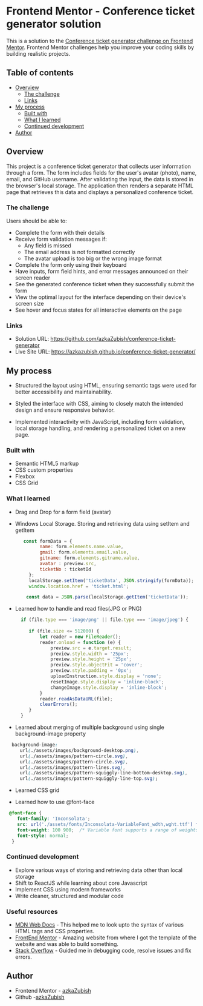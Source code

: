 # Frontend Mentor - Conference ticket generator solution

This is a solution to the [Conference ticket generator challenge on Frontend Mentor](https://www.frontendmentor.io/challenges/conference-ticket-generator-oq5gFIU12w). Frontend Mentor challenges help you improve your coding skills by building realistic projects. 

## Table of contents

- [Overview](#overview)
  - [The challenge](#the-challenge)
  - [Links](#links)
- [My process](#my-process)
  - [Built with](#built-with)
  - [What I learned](#what-i-learned)
  - [Continued development](#continued-development)
- [Author](#author)

## Overview
This project is a conference ticket generator that collects user information through a form. The form includes fields for the user's avatar (photo), name, email, and GitHub username. After validating the input, the data is stored in the browser's local storage. The application then renders a separate HTML page that retrieves this data and displays a personalized conference ticket.

### The challenge

Users should be able to:

- Complete the form with their details
- Receive form validation messages if:
  - Any field is missed
  - The email address is not formatted correctly
  - The avatar upload is too big or the wrong image format
- Complete the form only using their keyboard
- Have inputs, form field hints, and error messages announced on their screen reader
- See the generated conference ticket when they successfully submit the form
- View the optimal layout for the interface depending on their device's screen size
- See hover and focus states for all interactive elements on the page

### Links

- Solution URL: https://github.com/azkaZubish/conference-ticket-generator
- Live Site URL: https://azkazubish.github.io/conference-ticket-generator/

## My process

- Structured the layout using HTML, ensuring semantic tags were used for better accessibility and maintainability.

- Styled the interface with CSS, aiming to closely match the intended design and ensure responsive behavior.

- Implemented interactivity with JavaScript, including form validation, local storage handling, and rendering a personalized ticket on a new page.

### Built with

- Semantic HTML5 markup
- CSS custom properties
- Flexbox
- CSS Grid

### What I learned
 - Drag and Drop for a form field (avatar)

 - Windows Local Storage. Storing and retrieving data using setItem and getItem
   ```js 
      const formData = {
            name: form.elements.name.value,
            gmail: form.elements.email.value,
            gitname: form.elements.gitname.value,
            avatar : preview.src,
            ticketNo : ticketId
        };
        localStorage.setItem('ticketData', JSON.stringify(formData));
        window.location.href = 'ticket.html';
   ```
   ```js 
       const data = JSON.parse(localStorage.getItem('ticketData'));
   ```
 
 - Learned how to handle and read files(JPG or PNG)
   ```js
     if (file.type === 'image/png' || file.type === 'image/jpeg') {
        
        if (file.size <= 512000) {
            let reader = new FileReader();
            reader.onload = function (e) {
                preview.src = e.target.result;
                preview.style.width = '25px';
                preview.style.height = '25px';
                preview.style.objectFit = 'cover';
                preview.style.padding = '0px';
                uploadInstruction.style.display = 'none';
                resetImage.style.display = 'inline-block';
                changeImage.style.display = 'inline-block';
            }
            reader.readAsDataURL(file);
            clearErrors();
        } 
     }
   ```
  - Learned about merging of multiple background using single background-image property
   ```CSS
     background-image:
        url(./assets/images/background-desktop.png),
        url(./assets/images/pattern-circle.svg),
        url(./assets/images/pattern-circle.svg),
        url(./assets/images/pattern-lines.svg),
        url(./assets/images/pattern-squiggly-line-bottom-desktop.svg),
        url(./assets/images/pattern-squiggly-line-top.svg);
   ```

  - Learned CSS grid

  - Learned how to use @font-face
   ```CSS
    @font-face {
       font-family: 'Inconsolata';
       src: url('./assets/fonts/Inconsolata-VariableFont_wdth,wght.ttf') format('truetype');
       font-weight: 100 900;  /* Variable font supports a range of weights */
       font-style: normal;
     }
   ```

### Continued development

 - Explore various ways of storing and retrieving data other than local storage
 - Shift to ReactJS while learning about core Javascript
 - Implement CSS using modern frameworks
 - Write cleaner, structured and modular code 

### Useful resources

- [MDN Web Docs](https://developer.mozilla.org/en-US/) - This helped me to look upto the syntax of various HTML tags and CSS properties.
- [FrontEnd Mentor](https://www.frontendmentor.io/) - Amazing website from where I got the template of the website and was able to build something.
- [Stack Overflow](https://stackoverflow.com/) - Guided me in debugging code, resolve issues and fix errors.

## Author

- Frontend Mentor - [azkaZubish](https://www.frontendmentor.io/profile/azkaZubish)
- Github -[azkaZubish](https://github.com/azkaZubish)
